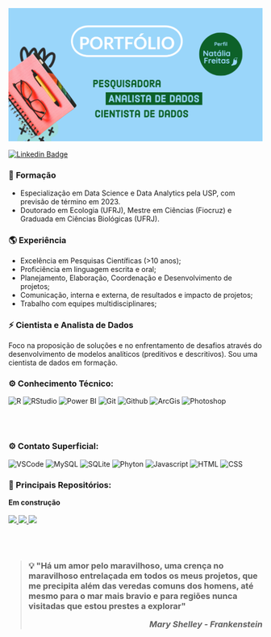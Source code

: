 <p align="center">
  <img src="https://github.com/nfreitas1990/nfreitas1990/blob/main/Adobe_Barra_portfolio.png" />
</p>

[![Linkedin Badge](https://img.shields.io/badge/-LinkedIn-blue?style=flat-square&logo=Linkedin&logoColor=white&link=https://www.linkedin.com/in/nat%C3%A1lia-freitas-de-souza-45829144//)](https://www.linkedin.com/in/nfsouza/)

### 🧪 **Formação** 
- Especialização em Data Science e Data Analytics pela USP, com previsão de término em 2023.
- Doutorado em Ecologia (UFRJ), Mestre em Ciências (Fiocruz) e Graduada em Ciências Biológicas (UFRJ).

### :earth_americas: **Experiência** 
- Excelência em Pesquisas Científicas (>10 anos);
- Proficiência em linguagem escrita e oral; 
- Planejamento, Elaboração, Coordenação e Desenvolvimento de projetos;
- Comunicação, interna e externa, de resultados e impacto de projetos;
- Trabalho com equipes multidisciplinares;

### ⚡ **Cientista e Analista de Dados**   
Foco na proposição de soluções e no enfrentamento de desafios através do desenvolvimento de modelos analíticos (preditivos e descritivos). Sou uma cientista de dados em formação.   
### ⚙️ Conhecimento Técnico:
![R](https://img.shields.io/badge/-R-black?style=plastic&logo=R)
![RStudio](https://img.shields.io/badge/RStudio-black?style=plastic&logo=RStudio&logoColor=blue)
![Power BI](https://img.shields.io/badge/-Power%20BI-black?style=plastic&logo=Power-BI)
![Git](https://img.shields.io/badge/-Git-black?style=plastic&logo=Git)
![Github](https://img.shields.io/badge/-Github-black?style=plastic&logo=Github)
![ArcGis](https://img.shields.io/badge/-ArcGis-black?style=plastic&logo=qgis)
![Photoshop](https://img.shields.io/badge/-Photoshop-black?style=plastic&logo=adobephotoshop)

<br></br>
### ⚙️ Contato Superficial:
![VSCode](https://img.shields.io/badge/VSCode-black?style=plastic&logo=visual%20studio%20code&logoColor=blue)
![MySQL](https://img.shields.io/badge/MySQL-black?style=plastic&logo=mysql&logoColor=white)
![SQLite](https://img.shields.io/badge/SQLite-black?style=plastic&logo=sqlite&logoColor=blue)
![Phyton](https://img.shields.io/badge/Python-black?style=plastic&logo=python&logoColor=yellow)
![Javascript](https://img.shields.io/badge/JavaScript-black?style=plastic&logo=javascript&logoColor=F7DF1E)
![HTML](https://img.shields.io/badge/HTML-black?style=plastic&logo=html5&logoColor=red)
![CSS](https://img.shields.io/badge/CSS-black?&style=plastic&logo=css3&logoColor=blue)

### <b> :rocket: Principais Repositórios</b>:

**Em construção**
<br></br>
<a href="https://github.com/nfreitas1990/DataScience">
  <img height="120em" src="https://github-readme-stats.vercel.app/api/pin/?username=nfreitas1990&repo=DataScience&theme=dark" />
</a>
<a href="https://github.com/nfreitas1990/PowerBi">
  <img height="120em" src="https://github-readme-stats.vercel.app/api/pin/?username=nfreitas1990&repo=PowerBi&theme=dark" />
</a>
<a href="https://github.com/nfreitas1990/javascript">
  <img height="120em" src="https://github-readme-stats.vercel.app/api/pin/?username=nfreitas1990&repo=javascript&theme=dark" />
</a>






<br></br>
>### :bulb: "Há um amor pelo maravilhoso, uma crença no maravilhoso entrelaçada em todos os meus projetos, que me precipita além das veredas comuns dos homens, até mesmo para o mar mais bravio e para regiões nunca visitadas que estou prestes a explorar"                                                                                       <p align="right">_Mary Shelley - Frankenstein_ </p>

